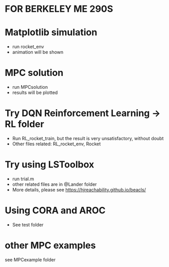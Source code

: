 # FOR BERKELEY ME 290S 

# Matplotlib simulation
* run rocket_env 
* animation will be shown 

# MPC solution 
* run MPCsolution 
* results will be plotted 

# Try DQN Reinforcement Learning -> RL folder 
* Run RL_rocket_train, but the result is very unsatisfactory, without doubt 
* Other files related: RL_rocket_env, Rocket

# Try using LSToolbox 
* run trial.m 
* other related files are in @Lander folder 
* More details, please see https://hjreachability.github.io/beacls/

# Using CORA and AROC 
* See test folder 

# other MPC examples 
see MPCexample folder

